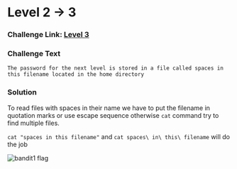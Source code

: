 # Level 2 -> 3

### Challenge Link: [Level 3](http://overthewire.org/wargames/bandit/bandit3.html)

### Challenge Text

```The password for the next level is stored in a file called spaces in this filename located in the home directory```

### Solution
To read files with spaces in their name we have to put the filename in quotation marks or use escape sequence otherwise `cat` command try to find multiple files.

`cat "spaces in this filename"` and `cat spaces\ in\ this\ filename` will do the job

![bandit1 flag](media/bandit2_flag.png)